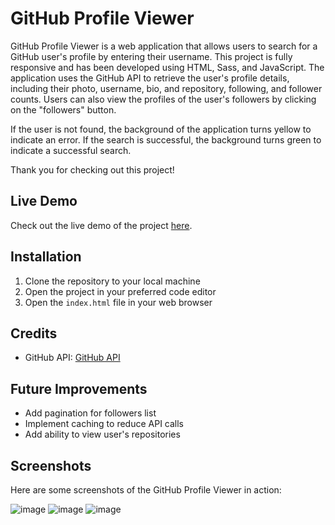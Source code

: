 # GitHub Profile Viewer

GitHub Profile Viewer is a web application that allows users to search for a GitHub user's profile by entering their username. This project is fully responsive and has been developed using HTML, Sass, and JavaScript. The application uses the GitHub API to retrieve the user's profile details, including their photo, username, bio, and repository, following, and follower counts. Users can also view the profiles of the user's followers by clicking on the "followers" button.

If the user is not found, the background of the application turns yellow to indicate an error. If the search is successful, the background turns green to indicate a successful search.

Thank you for checking out this project!

## Live Demo

Check out the live demo of the project [here](https://yasaminalizadeh.github.io/github-profile/).

## Installation

1. Clone the repository to your local machine
2. Open the project in your preferred code editor
3. Open the `index.html` file in your web browser

## Credits

- GitHub API: [GitHub API](https://docs.github.com/en/rest)

## Future Improvements

- Add pagination for followers list
- Implement caching to reduce API calls
- Add ability to view user's repositories

## Screenshots

Here are some screenshots of the GitHub Profile Viewer in action:

![image](https://user-images.githubusercontent.com/68509830/232152439-70ad25e0-95e5-462e-9795-16d68d1e3584.png)
![image](https://user-images.githubusercontent.com/68509830/232152539-9f2942c4-6d6f-4e97-be9c-328cf73e9266.png)
![image](https://user-images.githubusercontent.com/68509830/232152759-ebf9ee41-423b-4e51-b727-0e7d6f5cecd6.png)
